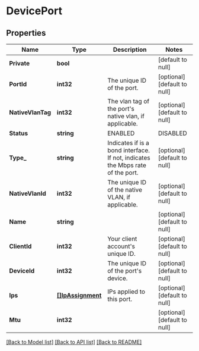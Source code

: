# DevicePort

## Properties
Name | Type | Description | Notes
------------ | ------------- | ------------- | -------------
**Private** | **bool** |  | [default to null]
**PortId** | **int32** | The unique ID of the port. | [optional] [default to null]
**NativeVlanTag** | **int32** | The vlan tag of the port&#39;s native vlan, if applicable. | [optional] [default to null]
**Status** | **string** | ENABLED|DISABLED|UNKOWN | [optional] [default to null]
**Type_** | **string** | Indicates if is a bond interface. If not, indicates the Mbps rate of the port. | [optional] [default to null]
**NativeVlanId** | **int32** | The unique ID of the native VLAN, if applicable. | [optional] [default to null]
**Name** | **string** |  | [optional] [default to null]
**ClientId** | **int32** | Your client account&#39;s unique ID. | [optional] [default to null]
**DeviceId** | **int32** | The unique ID of the port&#39;s device. | [optional] [default to null]
**Ips** | [**[]IpAssignment**](IPAssignment.md) | IPs applied to this port. | [optional] [default to null]
**Mtu** | **int32** |  | [optional] [default to null]

[[Back to Model list]](../README.md#documentation-for-models) [[Back to API list]](../README.md#documentation-for-api-endpoints) [[Back to README]](../README.md)


